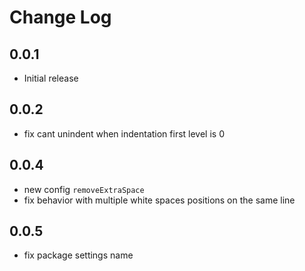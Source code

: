 # Change Log

## 0.0.1

- Initial release

## 0.0.2

- fix cant unindent when indentation first level is 0

## 0.0.4

- new config `removeExtraSpace`
- fix behavior with multiple white spaces positions on the same line

## 0.0.5

- fix package settings name
